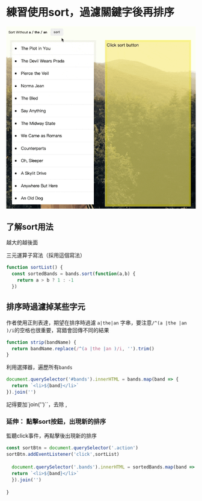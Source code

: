 練習使用sort，過濾關鍵字後再排序
==
![](./demo.gif)

## 了解sort用法
越大的越後面

三元運算子寫法（採用這個寫法）
```javascript
function sortList() {
  const sortedBands = bands.sort(function(a,b) {
    return a > b ? 1 : -1
  })
```
## 排序時過濾掉某些字元

作者使用正則表達，期望在排序時過濾 `a|the|an` 字串，要注意`/^(a |the |an )/i`的空格也很重要，寫錯會回傳不同的結果
```javascript
function strip(bandName) {
  return bandName.replace(/^(a |the |an )/i, '').trim()
}
```
利用選擇器，遍歷所有`bands`
```javascript
document.querySelector('#bands').innerHTML = bands.map(band => {
  return `<li>${band}</li>`
}).join('')
```
記得要加`join('')``，去除 ,

### 延伸： 點擊sort按鈕，出現新的排序
監聽click事件，再點擊後出現新的排序

```javascript
const sortBtn = document.querySelector('.action')
sortBtn.addEventListener('click',sortList)
  
  document.querySelector('.bands').innerHTML = sortedBands.map(band => {
  return `<li>${band}</li>`
  }).join('')
  
}
```